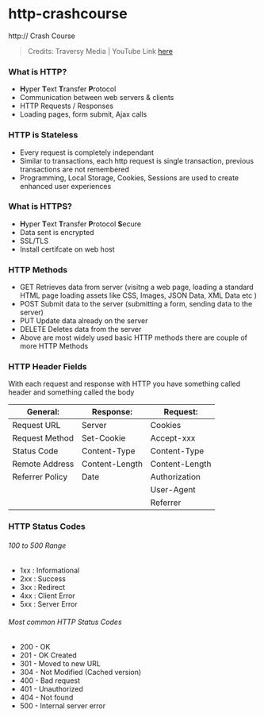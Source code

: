 # http-crashcourse
http:// Crash Course

> Credits: Traversy Media |
> YouTube Link [here](https://www.youtube.com/watch?v=iYM2zFP3Zn0)

### What is HTTP?
- **H**yper **T**ext **T**ransfer **P**rotocol
- Communication between web servers & clients
- HTTP Requests / Responses
- Loading pages, form submit, Ajax calls

### HTTP is Stateless
- Every request is completely independant
- Similar to transactions, each http request is single transaction, previous transactions are not remembered
- Programming, Local Storage, Cookies, Sessions are used to create enhanced user experiences

### What is HTTPS?
- **H**yper **T**ext **T**ransfer **P**rotocol **S**ecure
- Data sent is encrypted
- SSL/TLS
- Install certifcate on web host

### HTTP Methods
- GET
  Retrieves data from server (visitng a web page, loading a standard HTML page loading assets like CSS, Images, JSON Data, XML Data etc )
- POST
  Submit data to the server (submitting a form, sending data to the server)
- PUT
  Update data already on the server
- DELETE
  Deletes data from the server
- Above are most widely used basic HTTP methods there are couple of more HTTP Methods

### HTTP Header Fields
With each request and response with HTTP you have something called header and something called the body

General: | Response: | Request:
-------- | --------- | --------
Request URL | Server | Cookies
Request Method | Set-Cookie | Accept-xxx
Status Code | Content-Type | Content-Type
Remote Address | Content-Length | Content-Length
Referrer Policy | Date | Authorization
 |  |  | User-Agent
 |  |  | Referrer
 
 
 ### HTTP Status Codes
 
 ###### 100 to 500 Range
 - 1xx : Informational
 - 2xx : Success
 - 3xx : Redirect
 - 4xx : Client Error
 - 5xx : Server Error

  ###### Most common HTTP Status Codes
   - 200 - OK
   - 201 - OK Created
   - 301 - Moved to new URL
   - 304 - Not Modified (Cached version)
   - 400 - Bad request
   - 401 - Unauthorized
   - 404 - Not found
   - 500 - Internal server error
